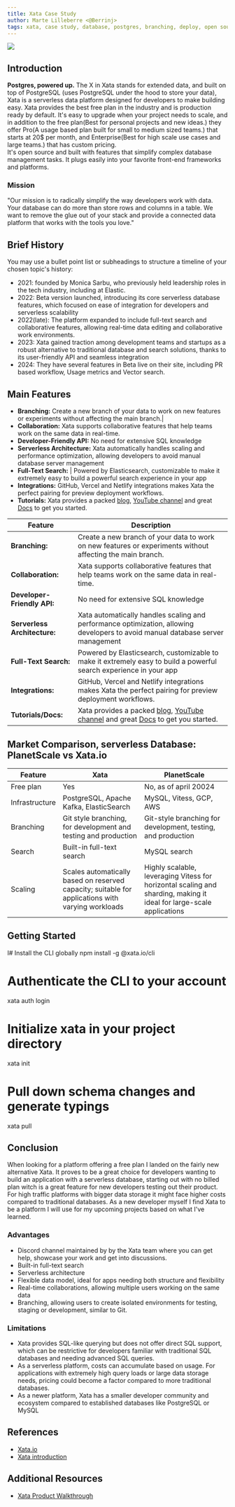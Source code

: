 ```yaml
---
title: Xata Case Study
author: Marte Lilleberre <@Berrinj>
tags: xata, case study, database, postgres, branching, deploy, open source, serverless, free plan, platform
---
```


<img src="\Xata.png">

## Introduction

<b>Postgres, powered up.</b> The X in Xata stands for extended data, and built on top of PostgreSQL (uses PostgreSQL under the hood to store your data), Xata is a serverless data platform designed for developers to make building easy. Xata provides the best free plan in the industry and is production ready by default. It's easy to upgrade when your project needs to scale, and in addition to the free plan(Best for personal projects and new ideas.) they offer Pro(A usage based plan built for small to medium sized teams.) that starts at 20$ per month, and Enterprise(Best for high scale use cases and large teams.) that has custom pricing. <br>
It's open source and built with features that simplify complex database management tasks. It plugs easily into your favorite front-end frameworks and platforms.

### Mission

"Our mission is to radically simplify the way developers work with data. Your database can do more than store rows and columns in a table. We want to remove the glue out of your stack and provide a connected data platform that works with the tools you love."

## Brief History

You may use a bullet point list or subheadings to structure a timeline of your chosen topic's history:

- 2021: founded by Monica Sarbu, who previously held leadership roles in the tech industry, including at Elastic.
- 2022: Beta version launched, introducing its core serverless database features, which focused on ease of integration for developers and serverless scalability
- 2022(late): The platform expanded to include full-text search and collaborative features, allowing real-time data editing and collaborative work environments.
- 2023: Xata gained traction among development teams and startups as a robust alternative to traditional database and search solutions, thanks to its user-friendly API and seamless integration
- 2024: They have several features in Beta live on their site, including PR based workflow, Usage metrics and Vector search.

## Main Features

- **Branching:** Create a new branch of your data to work on new features or experiments without affecting the main branch.|
- **Collaboration:** Xata supports collaborative features that help teams work on the same data in real-time.
- **Developer-Friendly API:** No need for extensive SQL knowledge
- **Serverless Architecture:** Xata automatically handles scaling and performance optimization, allowing developers to avoid manual database server management
- **Full-Text Search:** | Powered by Elasticsearch, customizable to make it extremely easy to build a powerful search experience in your app
- **Integrations:** GitHub, Vercel and Netlify integrations makes Xata the perfect pairing for preview deployment workflows.
- **Tutorials:** Xata provides a packed [blog](https://xata.io/blog), [YouTube channel](https://www.youtube.com/@xataio) and great [Docs](https://xata.io/docs) to get you started.

| Feature                      | Description                                                                                                                                                        |
| ---------------------------- | ------------------------------------------------------------------------------------------------------------------------------------------------------------------ |
| **Branching:**               | Create a new branch of your data to work on new features or experiments without affecting the main branch.                                                         |
| **Collaboration:**           | Xata supports collaborative features that help teams work on the same data in real-time.                                                                           |
| **Developer-Friendly API:**  | No need for extensive SQL knowledge                                                                                                                                |
| **Serverless Architecture:** | Xata automatically handles scaling and performance optimization, allowing developers to avoid manual database server management                                    |
| **Full-Text Search:**        | Powered by Elasticsearch, customizable to make it extremely easy to build a powerful search experience in your app                                                 |
| **Integrations:**            | GitHub, Vercel and Netlify integrations makes Xata the perfect pairing for preview deployment workflows.                                                           |
| **Tutorials/Docs:**          | Xata provides a packed [blog](https://xata.io/blog), [YouTube channel](https://www.youtube.com/@xataio) and great [Docs](https://xata.io/docs) to get you started. |

## Market Comparison, serverless Database: PlanetScale vs Xata.io

| Feature        | Xata                                                                                              | PlanetScale                                                                                                          |
| -------------- | ------------------------------------------------------------------------------------------------- | -------------------------------------------------------------------------------------------------------------------- |
| Free plan      | Yes                                                                                               | No, as of april 20024                                                                                                |
| Infrastructure | PostgreSQL, Apache Kafka, ElasticSearch                                                           | MySQL, Vitess, GCP, AWS                                                                                              |
| Branching      | Git style branching, for development and testing and production                                   | Git-style branching for development, testing, and production                                                         |
| Search         | Built-in full-text search                                                                         | MySQL search                                                                                                         |
| Scaling        | Scales automatically based on reserved capacity; suitable for applications with varying workloads | Highly scalable, leveraging Vitess for horizontal scaling and sharding, making it ideal for large-scale applications |

## Getting Started

I# Install the CLI globally
npm install -g @xata.io/cli

# Authenticate the CLI to your account

xata auth login

# Initialize xata in your project directory

xata init

# Pull down schema changes and generate typings

xata pull

## Conclusion

When looking for a platform offering a free plan I landed on the fairly new alternative Xata. It proves to be a great choice for developers wanting to build an application with a serverless database, starting out with no billed plan witch is a great feature for new developers testing out their product. For high traffic platforms with bigger data storage it might face higher costs compared to traditional databases. As a new developer myself I find Xata to be a platform I will use for my upcoming projects based on what I've learned.

### Advantages

- Discord channel maintained by by the Xata team where you can get help, showcase your work and get into discussions.
- Built-in full-text search
- Serverless architecture
- Flexible data model, ideal for apps needing both structure and flexibility
- Real-time collaborations, allowing multiple users working on the same data
- Branching, allowing users to create isolated environments for testing, staging or development, similar to Git.

### Limitations

- Xata provides SQL-like querying but does not offer direct SQL support, which can be restrictive for developers familiar with traditional SQL databases and needing advanced SQL queries.
- As a serverless platform, costs can accumulate based on usage. For applications with extremely high query loads or large data storage needs, pricing could become a factor compared to more traditional databases.
- As a newer platform, Xata has a smaller developer community and ecosystem compared to established databases like PostgreSQL or MySQL

## References

- [Xata.io](https://xata.io/)
- [Xata introduction](https://youtu.be/gXuyYIV_dmc?si=PE4bpb8MnE3xX6lm)

## Additional Resources

- [Xata Product Walkthrough](https://youtu.be/-KNRS2fIWdA?si=vSJjSepU7EOEyjQE)
